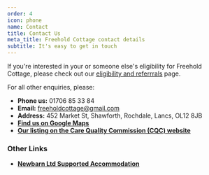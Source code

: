 ```yaml
---
order: 4
icon: phone
name: Contact
title: Contact Us
meta_title: Freehold Cottage contact details
subtitle: It's easy to get in touch
---
```


If you're interested in your or someone else's eligibility for Freehold Cottage, please check out our [eligibility and referrrals](/eligibility-and-referrals) page.

For all other enquiries, please:

- **Phone us:** 01706 85 33 84
- **Email:** [freeholdcottage@gmail.com](freeholdcottage@gmail.com)
- **Address:** 452 Market St, Shawforth, Rochdale, Lancs, OL12 8JB
- **[Find us on Google Maps](https://goo.gl/maps/xhycSrKSjGWUVJYx7)**
- **[Our listing on the Care Quality Commission (CQC) website](https://www.cqc.org.uk/location/1-9162515718)**

### Other Links

- **[Newbarn Ltd Supported Accommodation](https://newbarnltd.co.uk)**
